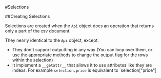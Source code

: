 #Selections

##Creating Selections

Selections are created when the `Api` object does an operation that returns only a part of the csv document. 

They nearly identical to the `Api` object, except:

* They don't support outputting in any way (You can loop over them, or use the appropriate methods to change the output flag for the rows within the selection)
* It implement a `__getattr__` that allows it to use attributes like they are indexs. For example `selection.price` is equivalent to `selection["price"]

    